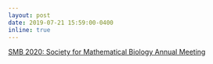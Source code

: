 ```yaml
---
layout: post
date: 2019-07-21 15:59:00-0400
inline: true 
---
```


[SMB 2020: Society for Mathematical Biology Annual Meeting](https://smb2020.org/)

